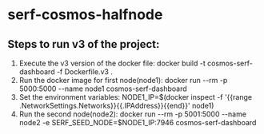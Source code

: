 # serf-cosmos-halfnode

## Steps to run v3 of the project:

1. Execute the v3 version of the docker file: docker build -t cosmos-serf-dashboard -f Dockerfile.v3 . 
2. Run the docker image for first node(node1): docker run --rm -p 5000:5000 --name node1 cosmos-serf-dashboard
3. Set the environment variables: NODE1_IP=$(docker inspect -f '{{range .NetworkSettings.Networks}}{{.IPAddress}}{{end}}' node1) 
4. Run the second node(node2): docker run --rm -p 5001:5000 --name node2 -e SERF_SEED_NODE=$NODE1_IP:7946 cosmos-serf-dashboard